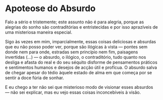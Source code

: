 # Apoteose do Absurdo

Falo a sério e tristemente; este assunto não é para alegria, porque as alegrias do sonho são contraditórias e entristecidas e por isso aprazíveis de uma misteriosa maneira especial.

Sigo às vezes em mim, imparcialmente, essas coisas deliciosas e absurdas que eu não posso poder ver, porque são ilógicas à vista — pontes sem donde nem para onde, estradas sem princípio nem fim, paisagens invertidas (...) — o absurdo, o ilógico, o contraditório, tudo quanto nos desliga e afasta do real e do seu séquito disforme de pensamentos práticos e sentimentos humanos e desejos de acção útil e profícua. O absurdo salva de chegar apesar do tédio àquele estado de alma em que começa por se sentir a doce fúria de sonhar.

E eu chego a ter não sei que misterioso modo de visionar esses absurdos — não sei explicar, mas eu vejo essas coisas inconcebíveis à visão.
